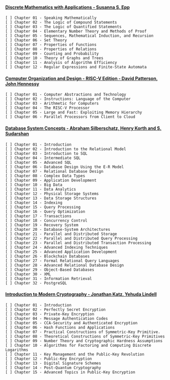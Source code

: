 #### [Discrete Mathematics with Applications - Susanna S. Epp ](https://www.amazon.com/Discrete-Mathematics-Applications-Susanna-Epp-dp-1337694193/dp/1337694193/ref=dp_ob_image_bk)

    [ ] Chapter 01 - Speaking Mathematically
    [ ] Chapter 02 - The Logic of Compound Statements
    [ ] Chapter 03 - The Logic of Quantified Statements
    [ ] Chapter 04 - Elementary Number Theory and Methods of Proof
    [ ] Chapter 05 - Sequences, Mathematical Induction, and Recursion
    [ ] Chapter 06 - Set Theory
    [ ] Chapter 07 - Properties of Functions
    [ ] Chapter 08 - Properties of Relations
    [ ] Chapter 09 - Counting and Probability
    [ ] Chapter 10 - Theory of Graphs and Trees
    [ ] Chapter 11 - Analysis of Algorithm Efficiency
    [ ] Chapter 12 - Regular Expressions and Finite-State Automata

#### [Computer Organization and Design - RISC-V Edition - David Patterson, John Hennessy](https://www.elsevier.com/books/computer-organization-and-design-risc-v-edition/patterson/978-0-12-820331-6)

    [ ] Chapter 01 - Computer Abstractions and Technology
    [ ] Chapter 02 - Instructions: Language of the Computer
    [ ] Chapter 03 - Arithmetic for Computers
    [ ] Chapter 04 - The RISC-V Processor
    [ ] Chapter 05 - Large and Fast: Exploiting Memory Hierarchy
    [ ] Chapter 06 - Parallel Processors from Client to Cloud

#### [Database System Concepts - Abraham Silberschatz, Henry Korth and S. Sudarshan](https://www.mheducation.com/highered/product/database-system-concepts-silberschatz-korth/M9780078022159.html)

    [ ] Chapter 01 - Introduction
    [ ] Chapter 02 - Introduction to the Relational Model
    [ ] Chapter 03 - Introduction to SQL
    [ ] Chapter 04 - Intermediate SQL
    [ ] Chapter 05 - Advanced SQL
    [ ] Chapter 06 - Database Design Using the E-R Model
    [ ] Chapter 07 - Relational Database Design
    [ ] Chapter 08 - Complex Data Types
    [ ] Chapter 09 - Application Development
    [ ] Chapter 10 - Big Data
    [ ] Chapter 11 - Data Analytics
    [ ] Chapter 12 - Physical Storage Systems
    [ ] Chapter 13 - Data Storage Structures
    [ ] Chapter 14 - Indexing
    [ ] Chapter 15 - Query Processing
    [ ] Chapter 16 - Query Optimization
    [ ] Chapter 17 - Transactions
    [ ] Chapter 18 - Concurrency Control
    [ ] Chapter 19 - Recovery System
    [ ] Chapter 20 - Database-System Architectures
    [ ] Chapter 21 - Parallel and Distributed Storage
    [ ] Chapter 22 - Parallel and Distributed Query Processing
    [ ] Chapter 23 - Parallel and Distributed Transaction Processing
    [ ] Chapter 24 - Advanced Indexing Techniques
    [ ] Chapter 25 - Advanced Application Development
    [ ] Chapter 26 - Blockchain Databases
    [ ] Chapter 27 - Formal Relational Query Languages
    [ ] Chapter 28 - Advanced Relational Database Design
    [ ] Chapter 29 - Object-Based Databases
    [ ] Chapter 30 - XML
    [ ] Chapter 31 - Information Retrieval
    [ ] Chapter 32 - PostgreSQL

#### [Introduction to Modern Cryptography - Jonathan Katz, Yehuda Lindell](https://www.routledge.com/Introduction-to-Modern-Cryptography/Katz-Lindell/p/book/9780815354369)

    [ ] Chapter 01 - Introduction
    [ ] Chapter 02 - Perfectly Secret Encryption
    [ ] Chapter 03 - Private-Key Encryption 
    [ ] Chapter 04 - Message Authentication Codes 
    [ ] Chapter 05 - CCA-Security and Authenticated Encryption 
    [ ] Chapter 06 - Hash Functions and Applications 
    [ ] Chapter 07 - Practical Constructions of Symmetric-Key Primitive. 
    [ ] Chapter 08 - Theoretical Constructions of Symmetric-Key Primitives 
    [ ] Chapter 09 - Number Theory and Cryptographic Hardness Assumptions 
    [ ] Chapter 10 - Algorithms for Factoring and Computing Discrete Logarithms 
    [ ] Chapter 11 - Key Management and the Public-Key Revolution 
    [ ] Chapter 12 - Public-Key Encryption 
    [ ] Chapter 13 - Digital Signature Schemes 
    [ ] Chapter 14 - Post-Quantum Cryptography 
    [ ] Chapter 15 - Advanced Topics in Public-Key Encryption
